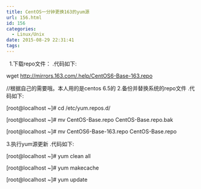 ```yaml
---
title: CentOS一分钟更换163的yum源
url: 156.html
id: 156
categories:
  - Linux/Unix
date: 2015-08-29 22:31:41
tags:
---
```


  1.下载repo文件： .代码如下:

wget http://mirrors.163.com/.help/CentOS6-Base-163.repo

//根据自己的需要哦。本人用的是centos 6.5的 2.备份并替换系统的repo文件 .代码如下:

\[root@localhost ~\]# cd /etc/yum.repos.d/

\[root@localhost ~\]# mv CentOS-Base.repo CentOS-Base.repo.bak

\[root@localhost ~\]# mv CentOS6-Base-163.repo CentOS-Base.repo

3.执行yum源更新 .代码如下:

\[root@localhost ~\]# yum clean all

\[root@localhost ~\]# yum makecache

\[root@localhost ~\]# yum update
